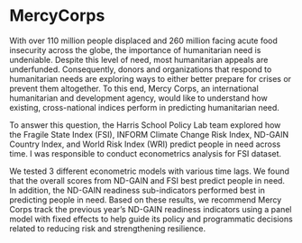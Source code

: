 # MercyCorps

With over 110 million people displaced and 260 million facing acute food insecurity across the globe, the importance of humanitarian need is undeniable. Despite this level of need, most humanitarian appeals are underfunded. Consequently, donors and organizations that respond to humanitarian needs are exploring ways to either better prepare for crises or prevent them altogether. To this end, Mercy Corps, an international humanitarian and development agency, would like to understand how existing, cross-national indices perform in predicting humanitarian need.

To answer this question, the Harris School Policy Lab team explored how the Fragile State Index (FSI), INFORM Climate Change Risk Index, ND-GAIN Country Index, and World Risk Index (WRI) predict people in need across time. I was responsible to conduct econometrics analysis for FSI dataset. 

We tested 3 different econometric models with various time lags. We found that the overall scores from ND-GAIN and FSI best predict people in need. In addition, the ND-GAIN readiness sub-indicators performed best in predicting people in need. Based on these results, we recommend Mercy Corps track the previous year’s ND-GAIN readiness indicators using a panel model with fixed effects to help guide its policy and programmatic decisions related to reducing risk and strengthening resilience. 
